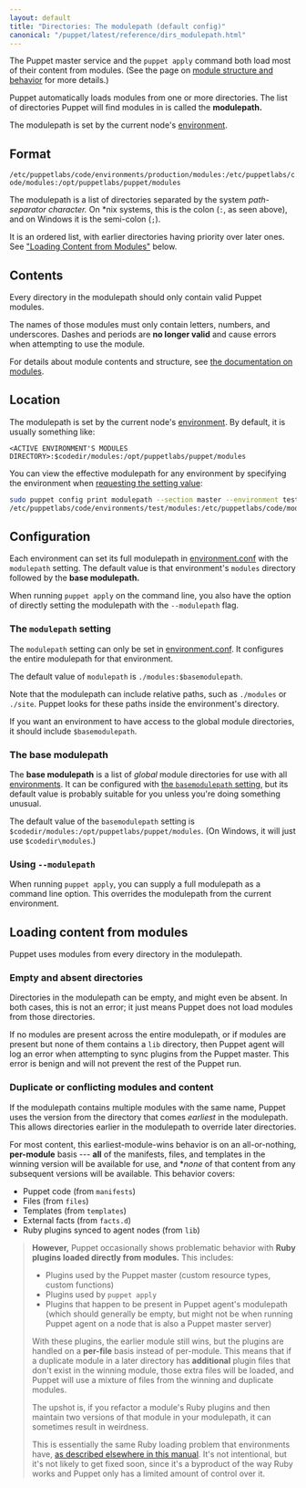 ```yaml
---
layout: default
title: "Directories: The modulepath (default config)"
canonical: "/puppet/latest/reference/dirs_modulepath.html"
---
```


[module_fundamentals]: ./modules_fundamentals.html
[environments]: ./environments.html
[env_modules]: ./environments.html#setting-up-environments-on-a-puppet-master
[confdir]: ./dirs_confdir.html
[basemodulepath_setting]: ./configuration.html#basemodulepath
[modulepath_setting]: ./configuration.html#modulepath
[config_print]: ./config_print.html
[enable_dir_envs]: ./environments.html#enabling-directory-environments
[puppet.conf]: ./config_file_main.html
[environment.conf]: ./config_file_environment.html

The Puppet master service and the `puppet apply` command both load most of their content from modules. (See the page on [module structure and behavior][module_fundamentals] for more details.)

Puppet automatically loads modules from one or more directories. The list of directories Puppet will find modules in is called the **modulepath.**

The modulepath is set by the current node's [environment][environments].

## Format

`/etc/puppetlabs/code/environments/production/modules:/etc/puppetlabs/code/modules:/opt/puppetlabs/puppet/modules`

The modulepath is a list of directories separated by the system _path-separator character._ On \*nix systems, this is the colon (`:`, as seen above), and on Windows it is the semi-colon (`;`).

It is an ordered list, with earlier directories having priority over later ones. See ["Loading Content from Modules"][inpage_loading] below.

## Contents

Every directory in the modulepath should only contain valid Puppet modules.

The names of those modules must only contain letters, numbers, and underscores. Dashes and periods are **no longer valid** and cause errors when attempting to use the module.

For details about module contents and structure, see [the documentation on modules][module_fundamentals].

## Location

The modulepath is set by the current node's [environment][environments]. By default, it is usually something like:

`<ACTIVE ENVIRONMENT'S MODULES DIRECTORY>:$codedir/modules:/opt/puppetlabs/puppet/modules`

You can view the effective modulepath for any environment by specifying the environment when [requesting the setting value][config_print]:

``` bash
sudo puppet config print modulepath --section master --environment test
/etc/puppetlabs/code/environments/test/modules:/etc/puppetlabs/code/modules:/usr/share/puppet/modules
```

## Configuration

Each environment can set its full modulepath in [environment.conf][] with the `modulepath` setting. The default value is that environment's `modules` directory followed by the **base modulepath.**

When running `puppet apply` on the command line, you also have the option of directly setting the modulepath with the `--modulepath` flag.

### The `modulepath` setting

The `modulepath` setting can only be set in [environment.conf][]. It configures the entire modulepath for that environment.

The default value of `modulepath` is `./modules:$basemodulepath`.

Note that the modulepath can include relative paths, such as `./modules` or `./site`. Puppet looks for these paths inside the environment's directory.

If you want an environment to have access to the global module directories, it should include `$basemodulepath`.

### The base modulepath

The **base modulepath** is a list of _global_ module directories for use with all [environments][]. It can be configured with [the `basemodulepath` setting][basemodulepath_setting], but its default value is probably suitable for you unless you're doing something unusual.

The default value of the `basemodulepath` setting is `$codedir/modules:/opt/puppetlabs/puppet/modules`. (On Windows, it will just use `$codedir\modules`.)

### Using `--modulepath`

When running `puppet apply`, you can supply a full modulepath as a command line option. This overrides the modulepath from the current environment.

## Loading content from modules

[inpage_loading]: #loading-content-from-modules

Puppet uses modules from every directory in the modulepath.

### Empty and absent directories

Directories in the modulepath can be empty, and might even be absent. In both cases, this is not an error; it just means Puppet does not load modules from those directories.

If no modules are present across the entire modulepath, or if modules are present but none of them contains a `lib` directory, then Puppet agent will log an error when attempting to sync plugins from the Puppet master. This error is benign and will not prevent the rest of the Puppet run.

### Duplicate or conflicting modules and content

If the modulepath contains multiple modules with the same name, Puppet uses the version from the directory that comes _earliest_ in the modulepath. This allows directories earlier in the modulepath to override later directories.

For most content, this earliest-module-wins behavior is on an all-or-nothing, **per-module** basis --- **all** of the manifests, files, and templates in the winning version will be available for use, and **none* of that content from any subsequent versions will be available. This behavior covers:

- Puppet code (from `manifests`)
- Files (from `files`)
- Templates (from `templates`)
- External facts (from `facts.d`)
- Ruby plugins synced to agent nodes (from `lib`)

> **However,** Puppet occasionally shows problematic behavior with **Ruby plugins loaded directly from modules.** This includes:
>
> - Plugins used by the Puppet master (custom resource types, custom functions)
> - Plugins used by `puppet apply`
> - Plugins that happen to be present in Puppet agent's modulepath (which should generally be empty, but might not be when running Puppet agent on a node that is also a Puppet master server)
>
> With these plugins, the earlier module still wins, but the plugins are handled on a **per-file** basis instead of per-module. This means that if a duplicate module in a later directory has **additional** plugin files that don't exist in the winning module, those extra files will be loaded, and Puppet will use a mixture of files from the winning and duplicate modules.
>
> The upshot is, if you refactor a module's Ruby plugins and then maintain two versions of that module in your modulepath, it can sometimes result in weirdness.
>
> This is essentially the same Ruby loading problem that environments have, [as described elsewhere in this manual](./environments_limitations.html#plugins-running-on-the-puppet-master-are-weird). It's not intentional, but it's not likely to get fixed soon, since it's a byproduct of the way Ruby works and Puppet only has a limited amount of control over it.